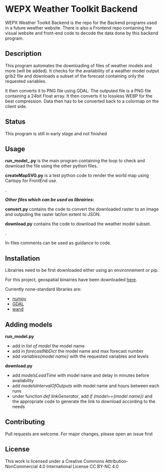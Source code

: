 # WEPX Weather Toolkit Backend
WEPX Weather Toolkit Backend is the repo for the Backend programs used in a future weather website. There is also a Frontend repo containing the visual website and front-end code to decode the data done by this backend program.

## Description
This program automates the downloading of files of weather models and more (will be added). It checks for the availability of a weather model output grib2 file and downloads a subset of the forecast containing only the requested variables. 

It then converts it to PNG file using GDAL. The outputed file is a PNG file containing a 24bit Float array. It then converts it to lossless WEBP for the best compression. Data then has to be converted back to a colormap on the client side.

## Status
This program is still in early stage and not finished

## Usage
**run_model_.py** is the main program containing the loop to check and download the file using the other python files.

**createMapSVG.py** is a test python code to render the world map using Cartopy for FrontEnd use.

.


***Other files which can be used as librairies:***

**convert.py** contains the code to convert the downloaded raster to an image and outputing the raster lat/lon extent to JSON.

**download.py** contains the code to download the weather model subset.

.

In-files comments can be used as guidance to code.

## Installation

Librairies need to be first downloaded either using an environnement or pip.

For this project, geospatial binairies have been downloaded [here](https://github.com/cgohlke/geospatial-wheels/).

Currently none-standard libraries are:

* [numpy](https://github.com/numpy/numpy)
* [GDAL](https://github.com/OSGeo/gdal)
* [wand](https://github.com/emcconville/wand)


## Adding models

**run_model.py**

* add in *list of model* the model name
* add in *forecastNbDict* the model name and max forecast number
* add *variables{model name}* with the requested variables and levels

**download.py**
* add *modelsLeadTime* with model name and delay in minutes before availability
* add *modelsIntervalOfOutputs* with model name and hours between each runs
* under function *def linkGenerator*, add *if (model=={model name})* and the appropriate code to generate the link to download according to the needs

## Contributing

Pull requests are welcome. For major changes, please open an issue first

## License

This work is licensed under a
Creative Commons Attribution-NonCommercial 4.0 International License
CC BY-NC 4.0
